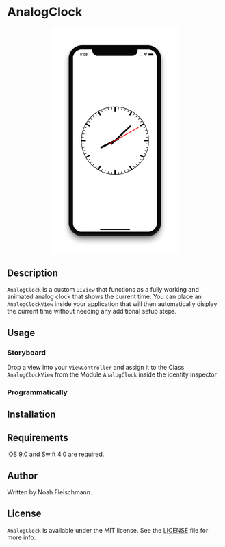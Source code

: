 # AnalogClock

<p align="center"><img src ="/assets/showcase.png" width="300px"/></p>

## Description

`AnalogClock` is a custom `UIView` that functions as a fully working and animated analog clock that shows the current time. You can place an `AnalogClockView` inside your application that will then automatically display the current time without needing any additional setup steps.

## Usage

### Storyboard
Drop a view into your `ViewController` and assign it to the Class `AnalogClockView` from the Module `AnalogClock` inside the identity inspector.

### Programmatically

## Installation

## Requirements

iOS 9.0 and Swift 4.0 are required.

## Author

Written by Noah Fleischmann.

## License

`AnalogClock` is available under the MIT license. See the [LICENSE](LICENSE) file for more info.
